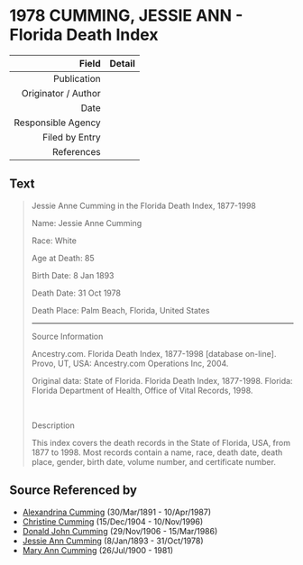 ﻿---
layout: page
permalink: /sources/s32256946
---

# 1978 CUMMING, JESSIE ANN - Florida Death Index

Field | Detail
---:|:---
Publication | 
Originator / Author | 
Date | 
Responsible Agency | 
Filed by Entry | 
References | 

## Text

> Jessie Anne Cumming in the Florida Death Index, 1877-1998
>
> Name: Jessie Anne Cumming
>
> Race: White
>
> Age at Death: 85
>
> Birth Date: 8 Jan 1893
>
> Death Date: 31 Oct 1978
>
> Death Place: Palm Beach, Florida, United States
>
> ---
>
> Source Information
>
> Ancestry.com. Florida Death Index, 1877-1998 [database on-line]. Provo, UT, USA: Ancestry.com Operations Inc, 2004.
>
> Original data: State of Florida. Florida Death Index, 1877-1998. Florida: Florida Department of Health, Office of Vital Records, 1998.
>
> <br/>
>
> Description
>
> This index covers the death records in the State of Florida, USA, from 1877 to 1998. Most records contain a name, race, death date, death place, gender, birth date, volume number, and certificate number.
>

## Source Referenced by

* [Alexandrina Cumming](../people/@57186713@-alexandrina-cumming-b1891-3-30-d1987-4-10.md) (30/Mar/1891 - 10/Apr/1987)
* [Christine Cumming](../people/@24328630@-christine-cumming-b1904-12-15-d1996-11-10.md) (15/Dec/1904 - 10/Nov/1996)
* [Donald John Cumming](../people/@22331378@-donald-john-cumming-b1906-11-29-d1986-3-15.md) (29/Nov/1906 - 15/Mar/1986)
* [Jessie Ann Cumming](../people/@66222886@-jessie-ann-cumming-b1893-1-8-d1978-10-31.md) (8/Jan/1893 - 31/Oct/1978)
* [Mary Ann Cumming](../people/@48241984@-mary-ann-cumming-b1900-7-26-d1981.md) (26/Jul/1900 - 1981)

